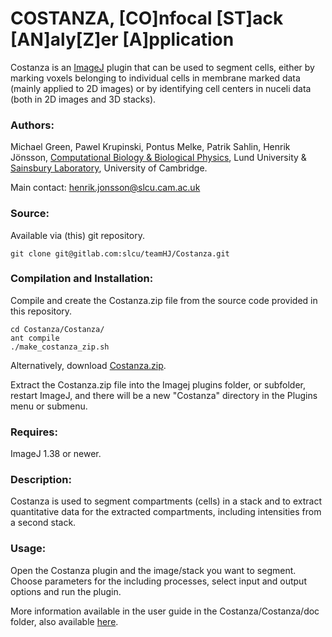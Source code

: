 # COSTANZA, [CO]nfocal [ST]ack [AN]aly[Z]er [A]pplication

Costanza is an [ImageJ](https://imagej.nih.gov/ij/) plugin that can be used to 
segment cells, either by marking voxels belonging to individual cells in membrane 
marked data (mainly applied to 2D images) or by identifying cell centers in nuceli 
data (both in 2D images and 3D stacks).

### Authors:

Michael Green, Pawel Krupinski, Pontus Melke, Patrik Sahlin, Henrik Jönsson, 
[Computational Biology & Biological Physics](http://cbbp.thep.lu.se), Lund University &
[Sainsbury Laboratory](http://www.slcu.cam.ac.uk), University of Cambridge.

Main contact: henrik.jonsson@slcu.cam.ac.uk

### Source:

Available via (this) git repository.

```
git clone git@gitlab.com:slcu/teamHJ/Costanza.git
```

### Compilation and Installation:

Compile and create the Costanza.zip file from the source code provided in this repository.

```
cd Costanza/Costanza/
ant compile
./make_costanza_zip.sh
```

Alternatively, download [Costanza.zip](http://www.thep.lu.se/~henrik/costanza/download/Costanza.zip).

Extract the Costanza.zip file into the Imagej plugins folder, or subfolder, restart 
ImageJ, and there will be a new "Costanza" directory in the Plugins menu or submenu.

### Requires:

ImageJ 1.38 or newer.

### Description:

Costanza is used to segment compartments (cells) in a stack and to extract 
quantitative data for the extracted compartments, including intensities from a second stack.

### Usage:

Open the Costanza plugin and the image/stack you want to segment. 
Choose parameters for the including processes, select input and output options 
and run the plugin. 

More information available in the user guide in the Costanza/Costanza/doc folder,
also available [here](http://www.thep.lu.se/~henrik/Costanza/doc/userguide.pdf).
